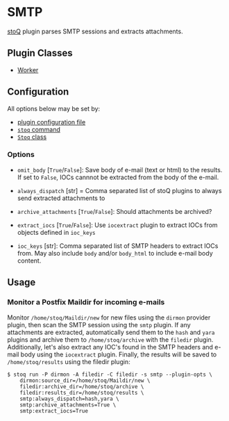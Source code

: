 # SMTP

[stoQ](https://stoq-framework.readthedocs.io/en/v2/index.html) plugin parses SMTP sessions and extracts attachments.

## Plugin Classes

- [Worker](https://stoq-framework.readthedocs.io/en/v2/dev/workers.html)

## Configuration

All options below may be set by:

- [plugin configuration file](https://stoq-framework.readthedocs.io/en/v2/dev/plugin_overview.html#configuration)
- [`stoq` command](https://stoq-framework.readthedocs.io/en/v2/gettingstarted.html#plugin-options)
- [`Stoq` class](https://stoq-framework.readthedocs.io/en/v2/dev/core.html?highlight=plugin_opts#using-providers)

### Options

- `omit_body` [`True`/`False`]: Save body of e-mail (text or html) to the results. If set to `False`, IOCs cannnot be extracted from the body of the e-mail.

- `always_dispatch` [str] = Comma separated list of stoQ plugins to always send extracted attachments to

- `archive_attachments` [`True`/`False`]: Should attachments be archived?

- `extract_iocs` [`True`/`False`]: Use `iocextract` plugin to extract IOCs from objects defined in `ioc_keys`

- `ioc_keys` [str]: Comma separated list of SMTP headers to extract IOCs from. May also include `body` and/or `body_html` to include e-mail body content.

## Usage

### Monitor a Postfix Maildir for incoming e-mails

Monitor `/home/stoq/Maildir/new` for new files using the `dirmon` provider plugin, then scan the SMTP session using the `smtp` plugin. If any attachments are extracted, automatically send them to the `hash` and `yara` plugins and archive them to `/home/stoq/archive` with the `filedir` plugin. Additionally, let's also extract any IOC's found in the SMTP headers and e-mail body using the `iocextract` plugin. Finally, the results will be saved to `/home/stoq/results` using the filedir plugin:

    $ stoq run -P dirmon -A filedir -C filedir -s smtp --plugin-opts \
        dirmon:source_dir=/home/stoq/Maildir/new \
        filedir:archive_dir=/home/stoq/archive \
        filedir:results_dir=/home/stoq/results \
        smtp:always_dispatch=hash,yara \
        smtp:archive_attachments=True \
        smtp:extract_iocs=True
